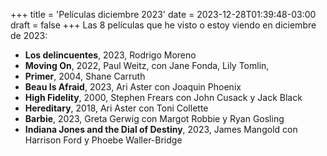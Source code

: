 +++
title = 'Películas diciembre 2023'
date = 2023-12-28T01:39:48-03:00
draft = false
+++
Las 8 películas que he visto o estoy viendo en diciembre de 2023:

- **Los delincuentes**, 2023, Rodrigo Moreno
- **Moving On**, 2022, Paul Weitz, con Jane Fonda, Lily Tomlin, 
- **Primer**, 2004, Shane Carruth 
- **Beau Is Afraid**, 2023, Ari Aster con Joaquin Phoenix 
- **High Fidelity**, 2000, Stephen Frears con John Cusack y Jack Black
- **Hereditary**, 2018, Ari Aster con Toni Collette
- **Barbie**, 2023, Greta Gerwig con Margot Robbie y Ryan Gosling
- **Indiana Jones and the Dial of Destiny**, 2023, James Mangold con Harrison Ford y Phoebe Waller-Bridge